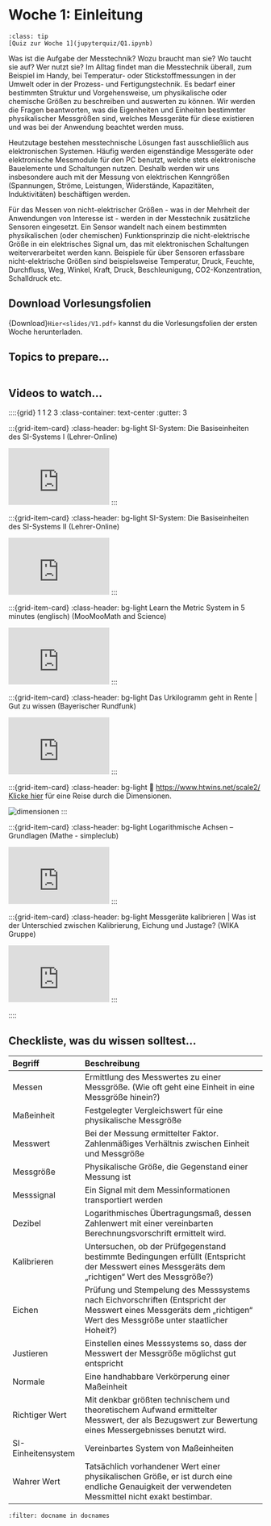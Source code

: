 # Woche 1: Einleitung

```{admonition} Hier geht zum Quiz...
:class: tip
[Quiz zur Woche 1](jupyterquiz/Q1.ipynb)
```

Was ist die Aufgabe der Messtechnik? Wozu braucht man sie? Wo taucht sie auf? Wer nutzt sie?
Im Alltag findet man die Messtechnik überall, zum Beispiel im Handy, bei Temperatur- oder Stickstoffmessungen in der Umwelt oder in der Prozess- und Fertigungstechnik. Es bedarf einer bestimmten Struktur und Vorgehensweise, um physikalische oder chemische Größen zu beschreiben und auswerten zu können. 
Wir werden die Fragen beantworten, was die Eigenheiten und Einheiten bestimmter physikalischer Messgrößen sind, welches Messgeräte für diese existieren und was bei der Anwendung beachtet werden muss. 

Heutzutage bestehen messtechnische Lösungen fast ausschließlich aus elektronischen Systemen. Häufig werden eigenständige Messgeräte oder elektronische Messmodule für den PC benutzt, welche stets elektronische Bauelemente und Schaltungen nutzen. Deshalb werden wir uns insbesondere auch mit der Messung von elektrischen Kenngrößen (Spannungen, Ströme, Leistungen, Widerstände, Kapazitäten, Induktivitäten) beschäftigen werden. 

Für das Messen von nicht-elektrischer Größen - was in der Mehrheit der Anwendungen von Interesse ist - werden in der Messtechnik zusätzliche Sensoren eingesetzt. 
Ein Sensor wandelt nach einem bestimmten physikalischen (oder chemischen) Funktionsprinzip die nicht-elektrische Größe in ein elektrisches Signal um, das mit elektronischen Schaltungen weiterverarbeitet werden kann. Beispiele für über Sensoren erfassbare nicht-elektrische Größen sind beispielsweise Temperatur, Druck, Feuchte, Durchfluss, Weg, Winkel, Kraft, Druck, Beschleunigung, CO2-Konzentration, Schalldruck etc.

## Download Vorlesungsfolien

{Download}`Hier<slides/V1.pdf>` kannst du die Vorlesungsfolien der ersten Woche herunterladen.


## Topics to prepare...

```{tableofcontents}
```

## Videos to watch...
::::{grid} 1 1 2 3
:class-container: text-center
:gutter: 3

:::{grid-item-card}
:class-header: bg-light
SI-System: Die Basiseinheiten des SI-Systems I (Lehrer-Online)

<iframe width="200" height="113" src="https://www.youtube.com/embed/bELd5_zkhKQ" title="YouTube video player" frameborder="0" allow="accelerometer; autoplay; clipboard-write; encrypted-media; gyroscope; picture-in-picture; web-share" allowfullscreen></iframe>
:::

:::{grid-item-card}
:class-header: bg-light
SI-System: Die Basiseinheiten des SI-Systems II (Lehrer-Online)

<iframe width="200" height="113" src="https://www.youtube.com/embed/-mSO24hkRxE" title="YouTube video player" frameborder="0" allow="accelerometer; autoplay; clipboard-write; encrypted-media; gyroscope; picture-in-picture; web-share" allowfullscreen></iframe>
:::


:::{grid-item-card}
:class-header: bg-light
Learn the Metric System in 5 minutes (englisch) (MooMooMath and Science)

<iframe width="200" height="113" src="https://www.youtube.com/embed/5iXyyQBGl-Y" title="YouTube video player" frameborder="0" allow="accelerometer; autoplay; clipboard-write; encrypted-media; gyroscope; picture-in-picture; web-share" allowfullscreen></iframe>
:::

:::{grid-item-card}
:class-header: bg-light
Das Urkilogramm geht in Rente | Gut zu wissen (Bayerischer Rundfunk)

<iframe width="200" height="113" src="https://www.youtube.com/embed/bu-wGOhw1Zw" title="YouTube video player" frameborder="0" allow="accelerometer; autoplay; clipboard-write; encrypted-media; gyroscope; picture-in-picture; web-share" allowfullscreen></iframe>
:::

:::{grid-item-card}
:class-header: bg-light
:link: https://www.htwins.net/scale2/
[Klicke hier](https://www.htwins.net/scale2/) für eine Reise durch die Dimensionen.


<img src="pictures/dimensionen.jpg" alt="dimensionen" label = dimensionen></img>
:::

:::{grid-item-card}
:class-header: bg-light
Logarithmische Achsen – Grundlagen (Mathe - simpleclub)

<iframe width="200" height="113" src="https://www.youtube.com/embed/tC3vqTB_IrA" title="YouTube video player" frameborder="0" allow="accelerometer; autoplay; clipboard-write; encrypted-media; gyroscope; picture-in-picture; web-share" allowfullscreen></iframe>
:::

:::{grid-item-card}
:class-header: bg-light
Messgeräte kalibrieren | Was ist der Unterschied zwischen Kalibrierung, Eichung und Justage? (WIKA Gruppe)

<iframe width="200" height="113" src="https://www.youtube.com/embed/QJuB-Sijdu0" title="YouTube video player" frameborder="0" allow="accelerometer; autoplay; clipboard-write; encrypted-media; gyroscope; picture-in-picture; web-share" allowfullscreen></iframe>
:::

::::

## Checkliste, was du wissen solltest...

| Begriff | Beschreibung |
|:--------------------|:----------------------------------------|
|Messen|Ermittlung des Messwertes zu einer Messgröße. (Wie oft geht eine Einheit in eine Messgröße hinein?)|
|Maßeinheit|Festgelegter Vergleichswert für eine physikalische Messgröße|
|Messwert|Bei der Messung ermittelter Faktor. Zahlenmäßiges Verhältnis zwischen Einheit und Messgröße|
|Messgröße|Physikalische Größe, die Gegenstand einer Messung ist|
|Messsignal|Ein Signal mit dem Messinformationen transportiert werden|
|Dezibel|Logarithmisches Übertragungsmaß, dessen Zahlenwert mit einer vereinbarten Berechnungsvorschrift ermittelt wird.|
|Kalibrieren|Untersuchen, ob der Prüfgegenstand bestimmte Bedingungen erfüllt (Entspricht der Messwert eines Messgeräts dem „richtigen“ Wert des Messgröße?)|
|Eichen|Prüfung und Stempelung des Messsystems nach Eichvorschriften (Entspricht der Messwert eines Messgeräts dem „richtigen“ Wert des Messgröße unter staatlicher Hoheit?)|
|Justieren|Einstellen eines Messsystems so, dass der Messwert der Messgröße möglichst gut entspricht|
|Normale|Eine handhabbare Verkörperung einer Maßeinheit|
|Richtiger Wert|Mit denkbar größten technischem und theoretischem Aufwand ermittelter Messwert, der als Bezugswert zur Bewertung eines Messergebnisses benutzt wird. |
|SI-Einheitensystem|Vereinbartes System von Maßeinheiten|
|Wahrer Wert|Tatsächlich vorhandener Wert einer physikalischen Größe, er ist durch eine endliche Genauigkeit der verwendeten Messmittel nicht exakt bestimbar. |


```{bibliography}
:filter: docname in docnames
```